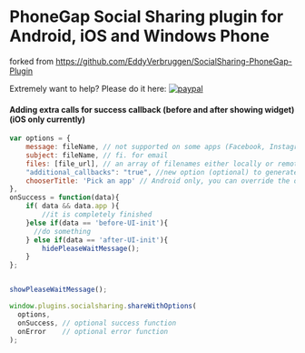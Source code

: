 # PhoneGap Social Sharing plugin for Android, iOS and Windows Phone

forked from https://github.com/EddyVerbruggen/SocialSharing-PhoneGap-Plugin

Extremely want to help? Please do it here:
[![paypal](https://www.paypalobjects.com/en_US/i/btn/btn_donate_SM.gif)](https://www.paypal.com/cgi-bin/webscr?cmd=_donations&business=N6HK35MY4KFZ6&lc=UA&item_name=opensource%2edevelopment&item_number=development4opensource&currency_code=USD&bn=PP%2dDonationsBF%3abtn_donate_SM%2egif%3aNonHosted)

#### Adding extra calls for success callback (before and after showing widget) (iOS only currently)

```js
var options = {
    message: fileName, // not supported on some apps (Facebook, Instagram)
    subject: fileName, // fi. for email
    files: [file_url], // an array of filenames either locally or remotely
    "additional_callbacks": "true", //new option (optional) to generate additional calls for success callback
    chooserTitle: 'Pick an app' // Android only, you can override the default share sheet title
},
onSuccess = function(data){
    if( data && data.app ){
        //it is completely finished
    }else if(data == 'before-UI-init'){
      //do something
    } else if(data == 'after-UI-init'){
        hidePleaseWaitMessage();
    }
};


showPleaseWaitMessage();

window.plugins.socialsharing.shareWithOptions(
  options,
  onSuccess, // optional success function
  onError    // optional error function
);
```


